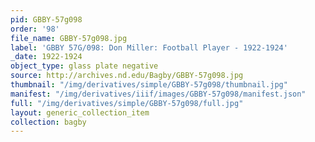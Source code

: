 ```yaml
---
pid: GBBY-57g098
order: '98'
file_name: GBBY-57g098.jpg
label: 'GBBY 57G/098: Don Miller: Football Player - 1922-1924'
_date: 1922-1924
object_type: glass plate negative
source: http://archives.nd.edu/Bagby/GBBY-57g098.jpg
thumbnail: "/img/derivatives/simple/GBBY-57g098/thumbnail.jpg"
manifest: "/img/derivatives/iiif/images/GBBY-57g098/manifest.json"
full: "/img/derivatives/simple/GBBY-57g098/full.jpg"
layout: generic_collection_item
collection: bagby
---
```

